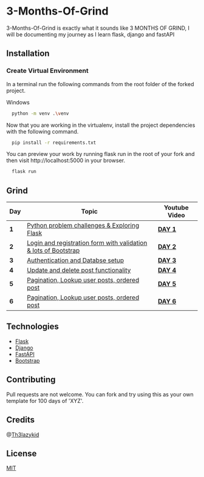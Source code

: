 # 3-Months-Of-Grind

3-Months-Of-Grind is exactly what it sounds like 3 MONTHS OF GRIND, I will be documenting my journey as I learn flask, django and fastAPI

## Installation

### Create Virtual Environment

In a terminal run the following commands from the root folder of the forked project.

Windows

```bash
  python -m venv .\venv
```

Now that you are working in the virtualenv, install the project dependencies with the following command.

```bash
  pip install -r requirements.txt
```

You can preview your work by running flask run in the root of your fork and then visit http://localhost:5000 in your browser.

```bash
  flask run
```


## Grind

Day | Topic | Youtube Video
--- | --- | ---
**1** |  [Python problem challenges & Exploring Flask](/Days/day1.md)  |  **[DAY 1](https://youtu.be/pin8qdtAYPs)**  
**2** |  [Login and registration form with validation & lots of Bootstrap](/Days/day2.md)  |  **[DAY 2](https://youtu.be/9ktD6_XhSuc)** 
**3** |  [Authentication and Databse setup](/Days/day3.md)  |  **[DAY 3](https://www.youtube.com/watch?v=fh1c400r7xI)** 
**4** |  [Update and delete post functionality](/Days/day4.md)  |  **[DAY 4](https://youtu.be/77lK206l63c)** 
**5** |  [Pagination, Lookup user posts, ordered post ](/Days/day5.md)  |  **[DAY 5](https://youtu.be/0yGPi0NIgxg)** 
**6** |  [Pagination, Lookup user posts, ordered post ](/Days/day6.md)  |  **[DAY 6]()** 

## Technologies

- [Flask](https://flask.palletsprojects.com/en/2.1.x/)
- [Django](https://www.djangoproject.com/)
- [FastAPI](https://fastapi.tiangolo.com/)
- [Bootstrap](https://getbootstrap.com/)

## Contributing
Pull requests are not welcome. You can fork and try using this as your own template for 100 days of 'XYZ'.

## Credits

@[Th3lazykid](https://github.com/Th3lazykid)

## License
[MIT](https://choosealicense.com/licenses/mit/)

